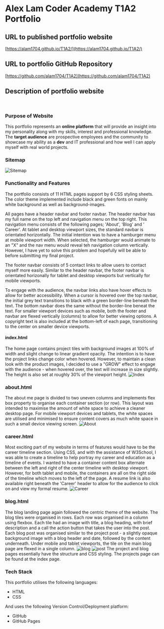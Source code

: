 # Alex Lam Coder Academy T1A2 Portfolio 

## URL to published portfolio website 
[https://alam1704.github.io/T1A2/](https://alam1704.github.io/T1A2/)
<br>

## URL to portfolio GitHub Repository 
[https://github.com/alam1704/T1A2](https://github.com/alam1704/T1A2)
<br>

## Description of portfolio website 
<br>

### **Purpose of Website**
This portfolio represents an **online platform** that will provide an insight into my personality along with my skills, interest and professional knowledge. The **target audience** are prospective employees and the community to showcase my ability as a **dev** and IT professional and how well I can apply myself with real world projects.
<br>

### **Sitemap**
![Sitemap](docs/sitemap.png)
<br>

### **Functionality and Features**
The portfolio consists of 11 HTML pages support by 6 CSS styling sheets. The color theme implemented include black and green fonts on mainly white background as well as background-images. 
<br>

All pages have a header navbar and footer navbar. The header navbar has my full name on the top left and navigation menu on the top right. This navigation menu consists of the following pages; 'About', 'Blog' and ' Career'. At tablet and desktop viewport sizes, the standard navbar is orientated horizontally. The initial intention was to have a hamburger menu at mobile viewport width. When selected, the hamburger would animate to an "X" and the nav menu would reveal teh navigation column vertically. However, I have yet to solve this problem and hopefully will be able to before submitting my final project.
<br>

The footer navbar consists of 5 contact links to allow users to contact myself more easily. Similar to the header navbar, the footer navbar is orientated horizonally for tablet and desktop viewports but vertically for mobile viewports. 
<br>

To engage with the audience, the navbar links also have hover effects to allow for better accessibility. When a cursor is hovered over the top navbar, the initial grey text transitions to black with a green border-line beneath the text. The bottom navbar does the same without the border-line beneat the text. For smaller viewport devices such as mobile, both the footer and navbar are flexed vertically (columns) to allow for better viewing options. A copyright text is also included at the bottom-left of each page, transitioning to the center on smaller device viewports.
<br>

#### **index.html**
The home page contains project tiles with background images at 100% of width and slight change to linear gradient opacity. The intention is to have the project links change color when hovered. However, to maintain a clean look with the product images, I decided to use a "GROW" effect to engage with the audience - when hovered over, the text will increase in size slightly. The height is also set at roughly 30% of the viewport height.
![Index](docs/index.png)
<br>

### **about.html**
The about me page is divided to two uneven columns and implements flex box property to organise each container section (or row). This layout was intended to maximise the amount of white space to achieve a cleaner desktop page. For mobile viewport devices and tablets, the white spaces are utilised and minimised to ensure content covers as much white space in such a small device viewing screen.
 ![About](docs/about.png)

 ### **career.html**
 Most exciting part of my website in terms of features would have to be the career timeline section. Using CSS, and with the assistance of W3School, I was able to create a timeline to help portray my career and education as a timeline of events. I wanted to have a container content box alternate between the left and right of the center timeline with desktop viewport. However, for both tablet and mobile, the containers are all on the right side of the timeline which moves to the left of the page. A resume link is also available right beneath the 'Career' header to allow for the audience to click on and view my formal resume.
 ![Career](docs/career.png)
 <br>

 ### **blog.html**
 The blog landing page again followed the centric theme of the website. The blog tiles were organised in rows. Each row was organised in a column using flexbox. Each tile had an image with title, a blog heading, with brief description and a call the action button that takes the user into the post. Each blog post was organised similar to the project post - a slightly opaque background image with a blog header and date, followed by the content underneath. Under mobile and tablet viewports, the tile on the main blog page are flexed in a single column. 
 ![blog](docs/blog_main.png) 
 ![post](docs/project.png)
 The project and blog pages essentially have the structure and CSS styling. The projects page can be found at the index page. 

 ### **Tech Stack**
 This portfolio utilises the following languages:
 - HTML
 - CSS
 
 And uses the following Version Control/Deployment platform:
 - GitHub
 - GitHub Pages